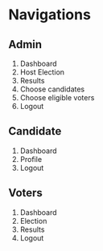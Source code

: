 # Navigations

## Admin

1. Dashboard
2. Host Election
3. Results
4. Choose candidates
5. Choose eligible voters
6. Logout

## Candidate

1. Dashboard
2. Profile
3. Logout

## Voters

1. Dashboard
1. Election
1. Results
1. Logout
